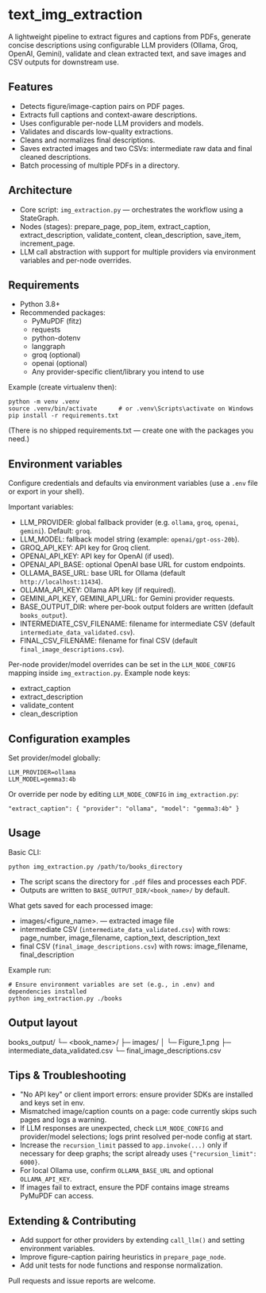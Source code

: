 # text_img_extraction

A lightweight pipeline to extract figures and captions from PDFs, generate concise descriptions using configurable LLM providers (Ollama, Groq, OpenAI, Gemini), validate and clean extracted text, and save images and CSV outputs for downstream use.

## Features
- Detects figure/image-caption pairs on PDF pages.
- Extracts full captions and context-aware descriptions.
- Uses configurable per-node LLM providers and models.
- Validates and discards low-quality extractions.
- Cleans and normalizes final descriptions.
- Saves extracted images and two CSVs: intermediate raw data and final cleaned descriptions.
- Batch processing of multiple PDFs in a directory.

## Architecture
- Core script: `img_extraction.py` — orchestrates the workflow using a StateGraph.
- Nodes (stages): prepare_page, pop_item, extract_caption, extract_description, validate_content, clean_description, save_item, increment_page.
- LLM call abstraction with support for multiple providers via environment variables and per-node overrides.

## Requirements
- Python 3.8+
- Recommended packages:
  - PyMuPDF (fitz)
  - requests
  - python-dotenv
  - langgraph
  - groq (optional)
  - openai (optional)
  - Any provider-specific client/library you intend to use

Example (create virtualenv then):
```
python -m venv .venv
source .venv/bin/activate      # or .venv\Scripts\activate on Windows
pip install -r requirements.txt
```
(There is no shipped requirements.txt — create one with the packages you need.)

## Environment variables
Configure credentials and defaults via environment variables (use a `.env` file or export in your shell).

Important variables:
- LLM_PROVIDER: global fallback provider (e.g. `ollama`, `groq`, `openai`, `gemini`). Default: `groq`.
- LLM_MODEL: fallback model string (example: `openai/gpt-oss-20b`).
- GROQ_API_KEY: API key for Groq client.
- OPENAI_API_KEY: API key for OpenAI (if used).
- OPENAI_API_BASE: optional OpenAI base URL for custom endpoints.
- OLLAMA_BASE_URL: base URL for Ollama (default `http://localhost:11434`).
- OLLAMA_API_KEY: Ollama API key (if required).
- GEMINI_API_KEY, GEMINI_API_URL: for Gemini provider requests.
- BASE_OUTPUT_DIR: where per-book output folders are written (default `books_output`).
- INTERMEDIATE_CSV_FILENAME: filename for intermediate CSV (default `intermediate_data_validated.csv`).
- FINAL_CSV_FILENAME: filename for final CSV (default `final_image_descriptions.csv`).

Per-node provider/model overrides can be set in the `LLM_NODE_CONFIG` mapping inside `img_extraction.py`. Example node keys:
- extract_caption
- extract_description
- validate_content
- clean_description

## Configuration examples
Set provider/model globally:
```
LLM_PROVIDER=ollama
LLM_MODEL=gemma3:4b
```
Or override per node by editing `LLM_NODE_CONFIG` in `img_extraction.py`:
```
"extract_caption": { "provider": "ollama", "model": "gemma3:4b" }
```

## Usage

Basic CLI:
```
python img_extraction.py /path/to/books_directory
```
- The script scans the directory for `.pdf` files and processes each PDF.
- Outputs are written to `BASE_OUTPUT_DIR/<book_name>/` by default.

What gets saved for each processed image:
- images/<figure_name>.<ext> — extracted image file
- intermediate CSV (`intermediate_data_validated.csv`) with rows: page_number, image_filename, caption_text, description_text
- final CSV (`final_image_descriptions.csv`) with rows: image_filename, final_description

Example run:
```
# Ensure environment variables are set (e.g., in .env) and dependencies installed
python img_extraction.py ./books
```

## Output layout
books_output/
  └─ <book_name>/
     ├─ images/
     │  └─ Figure_1.png
     ├─ intermediate_data_validated.csv
     └─ final_image_descriptions.csv

## Tips & Troubleshooting
- "No API key" or client import errors: ensure provider SDKs are installed and keys set in env.
- Mismatched image/caption counts on a page: code currently skips such pages and logs a warning.
- If LLM responses are unexpected, check `LLM_NODE_CONFIG` and provider/model selections; logs print resolved per-node config at start.
- Increase the `recursion_limit` passed to `app.invoke(...)` only if necessary for deep graphs; the script already uses `{"recursion_limit": 6000}`.
- For local Ollama use, confirm `OLLAMA_BASE_URL` and optional `OLLAMA_API_KEY`.
- If images fail to extract, ensure the PDF contains image streams PyMuPDF can access.

## Extending & Contributing
- Add support for other providers by extending `call_llm()` and setting environment variables.
- Improve figure-caption pairing heuristics in `prepare_page_node`.
- Add unit tests for node functions and response normalization.

Pull requests and issue reports are welcome.


